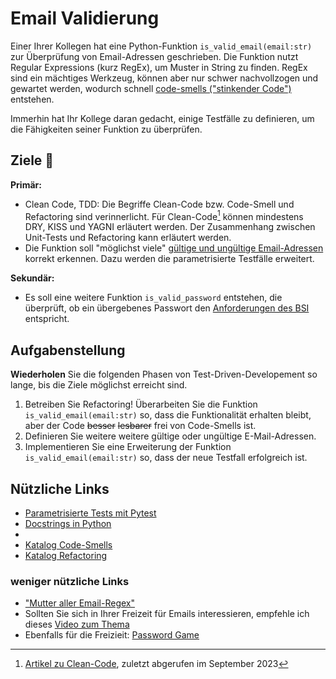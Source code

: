 # Email Validierung 
 Einer Ihrer Kollegen hat eine Python-Funktion `is_valid_email(email:str)` zur Überprüfung von Email-Adressen geschrieben. Die Funktion nutzt Regular Expressions (kurz RegEx), um Muster in String zu finden. RegEx sind ein mächtiges Werkzeug, können aber nur schwer nachvollzogen und gewartet werden, wodurch schnell [code-smells ("stinkender Code")](https://luzkan.github.io/smells/complicated-regex-expression) entstehen.

 Immerhin hat Ihr Kollege daran gedacht, einige Testfälle zu definieren, um die Fähigkeiten seiner Funktion zu überprüfen.


## Ziele :dart:
**Primär:**
- Clean Code, TDD: Die Begriffe Clean-Code bzw. Code-Smell und Refactoring sind verinnerlicht. Für Clean-Code[^1] können mindestens DRY, KISS und YAGNI erläutert werden. Der Zusammenhang zwischen Unit-Tests und Refactoring kann erläutert werden.
- Die Funktion soll "möglichst viele" [gültige und ungültige Email-Adressen](https://www.tumblr.com/codefool/15288874550/list-of-valid-and-invalid-email-addresses) korrekt erkennen. Dazu werden die parametrisierte Testfälle erweitert.

**Sekundär:**
- Es soll eine weitere Funktion `is_valid_password` entstehen, die überprüft, ob ein übergebenes Passwort den [Anforderungen des BSI](https://www.bsi.bund.de/DE/Themen/Verbraucherinnen-und-Verbraucher/Informationen-und-Empfehlungen/Cyber-Sicherheitsempfehlungen/Accountschutz/Sichere-Passwoerter-erstellen/sichere-passwoerter-erstellen_node.html) entspricht.

## Aufgabenstellung
**Wiederholen** Sie die folgenden Phasen von Test-Driven-Developement so lange, bis die Ziele möglichst erreicht sind.
 1. Betreiben Sie Refactoring! Überarbeiten Sie die Funktion `is_valid_email(email:str)` so, dass die Funktionalität erhalten bleibt, aber der Code ~~besser~~ ~~lesbarer~~ frei von Code-Smells ist.
 2. Definieren Sie weitere weitere gültige oder ungültige E-Mail-Adressen.
 3. Implementieren Sie eine Erweiterung der Funktion `is_valid_email(email:str)` so, dass der neue Testfall erfolgreich ist.

## Nützliche Links
- [Parametrisierte Tests mit Pytest](https://docs.pytest.org/en/7.3.x/how-to/parametrize.html#pytest-mark-parametrize)
- [Docstrings in Python](https://www.programiz.com/python-programming/docstrings)
- [^1]: [Artikel zu Clean-Code](https://www.ionos.de/digitalguide/websites/web-entwicklung/was-ist-clean-code/), zuletzt abgerufen im September 2023
- [Katalog Code-Smells](https://luzkan.github.io/smells/)
- [Katalog Refactoring](https://refactoring.com/catalog/)

### weniger nützliche Links
- ["Mutter aller Email-Regex"](https://www.ex-parrot.com/pdw/Mail-RFC822-Address.html)
- Sollten Sie sich in Ihrer Freizeit für Emails interessieren, empfehle ich dieses [Video zum Thema ](https://www.youtube.com/watch?v=mrGfahzt-4Q)
- Ebenfalls für die Freizieit: [Password Game](https://neal.fun/password-game/)

